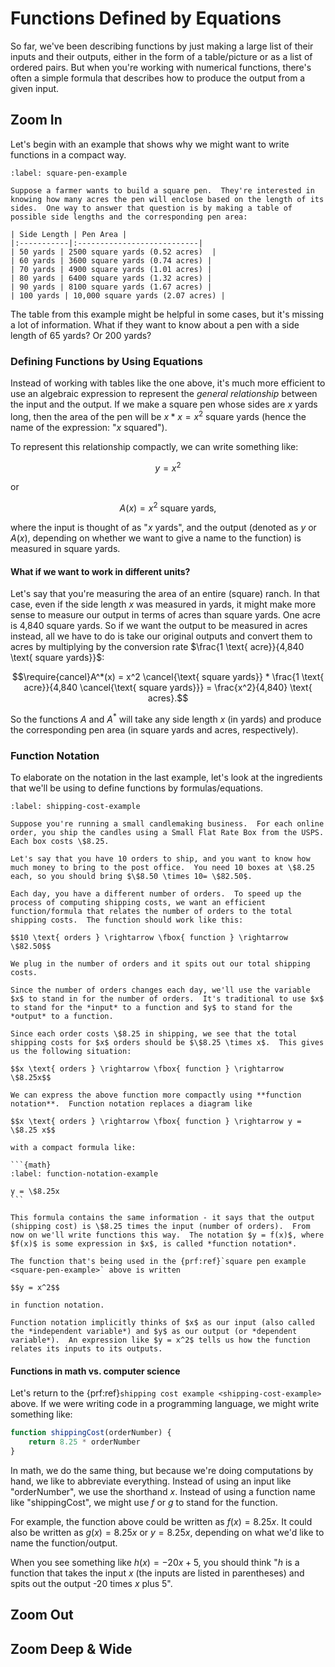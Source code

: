 # Functions Defined by Equations

So far, we've been describing functions by just making a large list of their inputs and their outputs, either in the form of a table/picture or as a list of ordered pairs.  But when you're working with numerical functions, there's often a simple formula that describes how to produce the output from a given input.

## Zoom In

Let's begin with an example that shows why we might want to write functions in a compact way.

```{prf:example}
:label: square-pen-example

Suppose a farmer wants to build a square pen.  They're interested in knowing how many acres the pen will enclose based on the length of its sides.  One way to answer that question is by making a table of possible side lengths and the corresponding pen area:

| Side Length | Pen Area |
|:-----------|:---------------------------|
| 50 yards | 2500 square yards (0.52 acres)  |
| 60 yards | 3600 square yards (0.74 acres) |
| 70 yards | 4900 square yards (1.01 acres) |
| 80 yards | 6400 square yards (1.32 acres) |
| 90 yards | 8100 square yards (1.67 acres) |
| 100 yards | 10,000 square yards (2.07 acres) |
```

The table from this example might be helpful in some cases, but it's missing a lot of information.  What if they want to know about a pen with a side length of 65 yards?  Or 200 yards?

### Defining Functions by Using Equations

Instead of working with tables like the one above, it's much more efficient to use an algebraic expression to represent the *general relationship* between the input and the output.  If we make a square pen whose sides are $x$ yards long, then the area of the pen will be $x*x = x^2$ square yards (hence the name of the expression: "$x$ squared").

To represent this relationship compactly, we can write something like:

$$y = x^2$$

or

$$A(x) = x^2 \text{ square yards},$$

where the input is thought of as "$x$ yards", and the output (denoted as $y$ or $A(x)$, depending on whether we want to give a name to the function) is measured in square yards.

#### What if we want to work in different units?

Let's say that you're measuring the area of an entire (square) ranch.  In that case, even if the side length $x$ was measured in yards, it might make more sense to measure our output in terms of acres than square yards.  One acre is 4,840 square yards.  So if we want the output to be measured in acres instead, all we have to do is take our original outputs and convert them to acres by multiplying by the conversion rate $\frac{1 \text{ acre}}{4,840 \text{ square yards}}$:

$$\require{cancel}A^*(x) = x^2 \cancel{\text{ square yards}} * \frac{1 \text{ acre}}{4,840 \cancel{\text{ square yards}}} = \frac{x^2}{4,840} \text{ acres}.$$

So the functions $A$ and $A^*$ will take any side length $x$ (in yards) and produce the corresponding pen area (in square yards and acres, respectively).

### Function Notation

To elaborate on the notation in the last example, let's look at the ingredients that we'll be using to define functions by formulas/equations.

````{prf:example}
:label: shipping-cost-example

Suppose you're running a small candlemaking business.  For each online order, you ship the candles using a Small Flat Rate Box from the USPS.  Each box costs \$8.25.

Let's say that you have 10 orders to ship, and you want to know how much money to bring to the post office.  You need 10 boxes at \$8.25 each, so you should bring $\$8.50 \times 10= \$82.50$.

Each day, you have a different number of orders.  To speed up the process of computing shipping costs, we want an efficient function/formula that relates the number of orders to the total shipping costs.  The function should work like this:

$$10 \text{ orders } \rightarrow \fbox{ function } \rightarrow \$82.50$$

We plug in the number of orders and it spits out our total shipping costs.  

Since the number of orders changes each day, we'll use the variable $x$ to stand in for the number of orders.  It's traditional to use $x$ to stand for the *input* to a function and $y$ to stand for the *output* to a function.

Since each order costs \$8.25 in shipping, we see that the total shipping costs for $x$ orders should be $\$8.25 \times x$.  This gives us the following situation:

$$x \text{ orders } \rightarrow \fbox{ function } \rightarrow \$8.25x$$

We can express the above function more compactly using **function notation**.  Function notation replaces a diagram like
 
$$x \text{ orders } \rightarrow \fbox{ function } \rightarrow y = \$8.25 x$$

with a compact formula like:

```{math}
:label: function-notation-example

y = \$8.25x
```

This formula contains the same information - it says that the output (shipping cost) is \$8.25 times the input (number of orders).  From now on we'll write functions this way.  The notation $y = f(x)$, where $f(x)$ is some expression in $x$, is called *function notation*.
````

```{prf:example}
The function that's being used in the {prf:ref}`square pen example <square-pen-example>` above is written

$$y = x^2$$

in function notation.
```

```{prf:remark}
Function notation implicitly thinks of $x$ as our input (also called the *independent variable*) and $y$ as our output (or *dependent variable*).  An expression like $y = x^2$ tells us how the function relates its inputs to its outputs.
```

#### Functions in math vs. computer science

Let's return to the {prf:ref}`shipping cost example <shipping-cost-example>` above.  If we were writing code in a programming language, we might write something like:

``` javascript
function shippingCost(orderNumber) {
    return 8.25 * orderNumber
}
```

In math, we do the same thing, but because we're doing computations by hand, we like to abbreviate everything.  Instead of using an input like "orderNumber", we use the shorthand $x$.  Instead of using a function name like "shippingCost", we might use $f$ or $g$ to stand for the function.

For example, the function above could be written as $f(x) = 8.25 x$.  It could also be written as $g(x) = 8.25 x$ or $y = 8.25 x$, depending on what we'd like to name the function/output.

When you see something like $h(x) = -20x + 5$, you should think "$h$ is a function that takes the input $x$ (the inputs are listed in parentheses) and spits out the output -20 times $x$ plus 5".

## Zoom Out

## Zoom Deep & Wide
